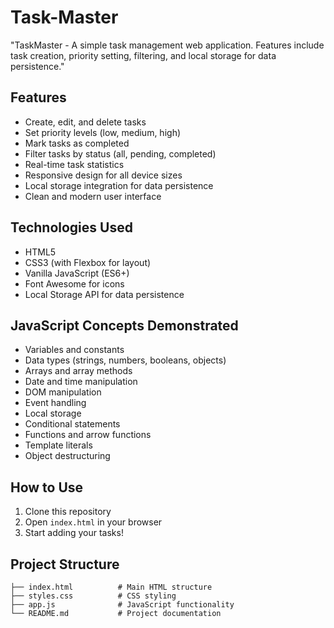 # Task-Master
"TaskMaster - A simple task management web application. Features include task creation, priority setting, filtering, and local storage for data persistence."

## Features
- Create, edit, and delete tasks
- Set priority levels (low, medium, high)
- Mark tasks as completed
- Filter tasks by status (all, pending, completed)
- Real-time task statistics
- Responsive design for all device sizes
- Local storage integration for data persistence
- Clean and modern user interface

## Technologies Used
- HTML5
- CSS3 (with Flexbox for layout)
- Vanilla JavaScript (ES6+)
- Font Awesome for icons
- Local Storage API for data persistence

## JavaScript Concepts Demonstrated
- Variables and constants
- Data types (strings, numbers, booleans, objects)
- Arrays and array methods
- Date and time manipulation
- DOM manipulation
- Event handling
- Local storage
- Conditional statements
- Functions and arrow functions
- Template literals
- Object destructuring

## How to Use
1. Clone this repository
2. Open `index.html` in your browser
3. Start adding your tasks!

## Project Structure
```
├── index.html          # Main HTML structure
├── styles.css          # CSS styling
├── app.js              # JavaScript functionality
└── README.md           # Project documentation
```